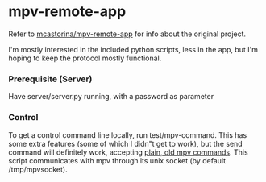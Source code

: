 # mpv-remote-app

Refer to [mcastorina/mpv-remote-app](https://github.com/mcastorina/mpv-remote-app) for info about the original project. 

I'm mostly interested in the included python scripts, less in the app, but I'm hoping to keep the protocol mostly functional. 

### Prerequisite (Server)
Have server/server.py running, with a password as parameter

### Control
To get a control command line locally, run test/mpv-command. This has some extra features (some of which I didn"t get to work), but the send command will definitely work, accepting [plain, old mpv commands](https://mpv.io/manual/master/#list-of-input-commands). This script communicates with mpv through its unix socket (by default /tmp/mpvsocket). 
